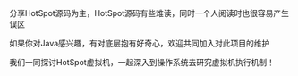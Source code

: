 分享HotSpot源码为主，HotSpot源码有些难读，同时一个人阅读时也很容易产生误区

如果你对Java感兴趣，有对底层抱有好奇心，欢迎共同加入对此项目的维护

我们一同探讨HotSpot虚拟机，一起深入到操作系统去研究虚拟机执行机制！
